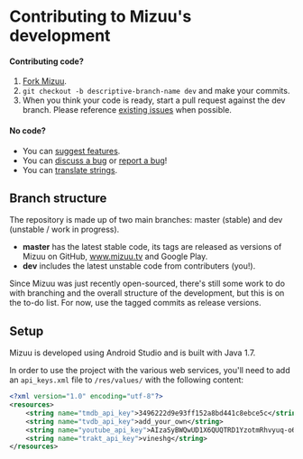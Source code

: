Contributing to Mizuu's development
============

#### Contributing code?

1. [Fork Mizuu][1].
2. `git checkout -b descriptive-branch-name dev` and make your commits.
3. When you think your code is ready, start a pull request against the dev branch. Please reference [existing issues][2] when possible.

#### No code?
* You can [suggest features][2].
* You can [discuss a bug][2] or [report a bug][2]!
* You can [translate strings][3].

Branch structure
----------------

The repository is made up of two main branches: master (stable) and dev (unstable / work in progress).

* **master** has the latest stable code, its tags are released as versions of Mizuu on GitHub, www.mizuu.tv and Google Play.
* **dev** includes the latest unstable code from contributers (you!).

Since Mizuu was just recently open-sourced, there's still some work to do with branching and the overall structure of the development, but this is on the to-do list. For now, use the tagged commits as release versions.

Setup
-----

Mizuu is developed using Android Studio and is built with Java 1.7.

In order to use the project with the various web services, you'll need to add an `api_keys.xml` file to `/res/values/` with the following content:

```xml
<?xml version="1.0" encoding="utf-8"?>
<resources>
    <string name="tmdb_api_key">3496222d9e93ff152a8bd441c8ebce5c</string>
    <string name="tvdb_api_key">add_your_own</string>
    <string name="youtube_api_key">AIzaSyBWQwUD1X6QUQTRD1YzotmRhvyuq-o6Zc8</string>
    <string name="trakt_api_key">vineshg</string>
</resources>
```

 [1]: https://github.com/MizzleDK/Mizuu/fork
 [2]: https://github.com/MizzleDK/Mizuu/issues
 [3]: http://translate.mizuu.tv/
